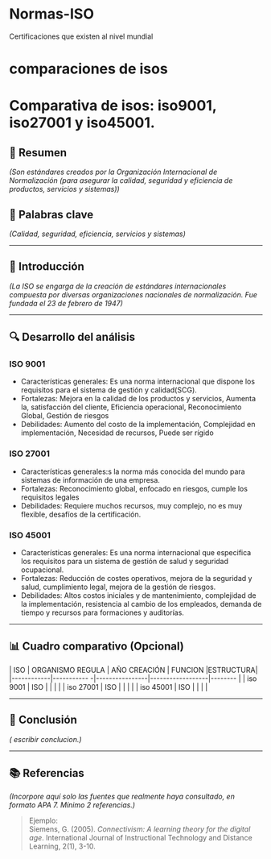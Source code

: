 # Normas-ISO
Certificaciones que existen al nivel mundial
# comparaciones de isos

# Comparativa de isos: iso9001, iso27001 y iso45001.

## 📝 Resumen
*(Son estándares creados por la Organización Internacional de Normalización (para asegurar la calidad, seguridad y eficiencia de productos, servicios y sistemas))*

## 🔑 Palabras clave
*(Calidad, seguridad, eficiencia, servicios y sistemas)*

---

## 🎯 Introducción
*(La ISO  se engarga de la creación de estándares internacionales compuesta por diversas organizaciones nacionales de normalización. Fue fundada el 23 de febrero de 1947)*

---

## 🔍 Desarrollo del análisis

### ISO 9001
- Características generales: Es una norma internacional que dispone los requisitos para el sistema de gestión y calidad(SCG).
- Fortalezas: Mejora en la calidad de los productos y servicios, Aumenta la, satisfacción del cliente, Eficiencia operacional, Reconocimiento Global, Gestión de riesgos
- Debilidades: 
Aumento del costo de la implementación, Complejidad en implementación, Necesidad de recursos, Puede ser rígido

### ISO 27001
- Características generales:s la norma más conocida del mundo para sistemas  de información de una empresa.
- Fortalezas: Reconocimiento global, enfocado en riesgos, cumple los requisitos legales
- Debilidades: Requiere muchos recursos, muy complejo, no es muy flexible, desafíos de la certificación.

### ISO 45001
- Características generales: Es una norma internacional que especifica los requisitos para un sistema de gestión de salud y seguridad ocupacional.
- Fortalezas: Reducción de costes operativos, mejora de la seguridad y salud, cumplimiento legal, mejora de la gestión de riesgos.
- Debilidades: Altos costos iniciales y de mantenimiento, complejidad de la implementación, resistencia al cambio de los empleados, demanda de tiempo y recursos para formaciones y auditorías.

---

## 📊 Cuadro comparativo (Opcional)

| ISO        | ORGANISMO REGULA |  AÑO CREACIÓN  |     FUNCION      |ESTRUCTURA|
|------------|-----------      -|----------------|------------------|--------  |
| iso 9001   |       ISO        |                |                  |          |
| iso 27001  |       ISO        |                |                  |          |
| iso 45001  |       ISO        |                |                  |          |

---

## 🧠 Conclusión
*( escribir conclucion.)*

---

## 📚 Referencias
*(Incorpore aquí solo las fuentes que realmente haya consultado, en formato APA 7. Mínimo 2 referencias.)*

> Ejemplo:   
> Siemens, G. (2005). *Connectivism: A learning theory for the digital age*. International Journal of Instructional Technology and Distance Learning, 2(1), 3-10.
